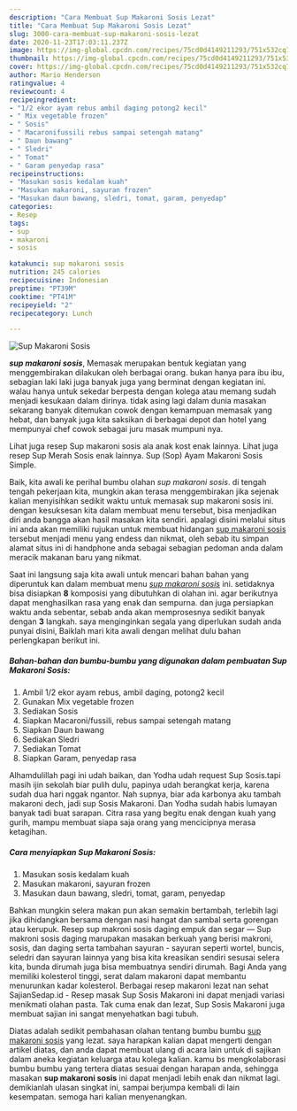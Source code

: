```yaml
---
description: "Cara Membuat Sup Makaroni Sosis Lezat"
title: "Cara Membuat Sup Makaroni Sosis Lezat"
slug: 3000-cara-membuat-sup-makaroni-sosis-lezat
date: 2020-11-23T17:03:11.237Z
image: https://img-global.cpcdn.com/recipes/75cd0d4149211293/751x532cq70/sup-makaroni-sosis-foto-resep-utama.jpg
thumbnail: https://img-global.cpcdn.com/recipes/75cd0d4149211293/751x532cq70/sup-makaroni-sosis-foto-resep-utama.jpg
cover: https://img-global.cpcdn.com/recipes/75cd0d4149211293/751x532cq70/sup-makaroni-sosis-foto-resep-utama.jpg
author: Mario Henderson
ratingvalue: 4
reviewcount: 4
recipeingredient:
- "1/2 ekor ayam rebus ambil daging potong2 kecil"
- " Mix vegetable frozen"
- " Sosis"
- " Macaronifussili rebus sampai setengah matang"
- " Daun bawang"
- " Sledri"
- " Tomat"
- " Garam penyedap rasa"
recipeinstructions:
- "Masukan sosis kedalam kuah"
- "Masukan makaroni, sayuran frozen"
- "Masukan daun bawang, sledri, tomat, garam, penyedap"
categories:
- Resep
tags:
- sup
- makaroni
- sosis

katakunci: sup makaroni sosis 
nutrition: 245 calories
recipecuisine: Indonesian
preptime: "PT39M"
cooktime: "PT41M"
recipeyield: "2"
recipecategory: Lunch

---
```



![Sup Makaroni Sosis](https://img-global.cpcdn.com/recipes/75cd0d4149211293/751x532cq70/sup-makaroni-sosis-foto-resep-utama.jpg)

<b><i>sup makaroni sosis</i></b>, Memasak merupakan bentuk kegiatan yang menggembirakan dilakukan oleh berbagai orang. bukan hanya para ibu ibu, sebagian laki laki juga banyak juga yang berminat dengan kegiatan ini. walau hanya untuk sekedar berpesta dengan kolega atau memang sudah menjadi kesukaan dalam dirinya. tidak asing lagi dalam dunia masakan sekarang banyak ditemukan cowok dengan kemampuan memasak yang hebat, dan banyak juga kita saksikan di berbagai depot dan hotel yang mempunyai chef cowok sebagai juru masak mumpuni nya.

Lihat juga resep Sup makaroni sosis ala anak kost enak lainnya. Lihat juga resep Sup Merah Sosis enak lainnya. Sup (Sop) Ayam Makaroni Sosis Simple.

Baik, kita awali ke perihal bumbu olahan <i>sup makaroni sosis</i>. di tengah tengah pekerjaan kita, mungkin akan terasa menggembirakan jika sejenak kalian menyisihkan sedikit waktu untuk memasak sup makaroni sosis ini. dengan kesuksesan kita dalam membuat menu tersebut, bisa menjadikan diri anda bangga akan hasil masakan kita sendiri. apalagi disini melalui situs ini anda akan memiliki rujukan untuk membuat hidangan <u>sup makaroni sosis</u> tersebut menjadi menu yang endess dan nikmat, oleh sebab itu simpan alamat situs ini di handphone anda sebagai sebagian pedoman anda dalam meracik makanan baru yang nikmat.


Saat ini langsung saja kita awali untuk mencari bahan bahan yang diperuntuk kan dalam membuat menu <u><i>sup makaroni sosis</i></u> ini. setidaknya bisa disiapkan <b>8</b> komposisi yang dibutuhkan di olahan ini. agar berikutnya dapat menghasilkan rasa yang enak dan sempurna. dan juga persiapkan waktu anda sebentar, sebab anda akan memprosesnya sedikit banyak dengan <b>3</b> langkah. saya menginginkan segala yang diperlukan sudah anda punyai disini, Baiklah mari kita awali dengan melihat dulu bahan perlengkapan berikut ini.

<!--inarticleads1-->

##### Bahan-bahan dan bumbu-bumbu yang digunakan dalam pembuatan Sup Makaroni Sosis:

1. Ambil 1/2 ekor ayam rebus, ambil daging, potong2 kecil
1. Gunakan  Mix vegetable frozen
1. Sediakan  Sosis
1. Siapkan  Macaroni/fussili, rebus sampai setengah matang
1. Siapkan  Daun bawang
1. Sediakan  Sledri
1. Sediakan  Tomat
1. Siapkan  Garam, penyedap rasa


Alhamdulillah pagi ini udah baikan, dan Yodha udah request Sup Sosis.tapi masih ijin sekolah biar pulih dulu, papinya udah berangkat kerja, karena sudah dua hari nggak ngantor. Nah supnya, biar ada karbonya aku tambah makaroni dech, jadi sup Sosis Makaroni. Dan Yodha sudah habis lumayan banyak tadi buat sarapan. Citra rasa yang begitu enak dengan kuah yang gurih, mampu membuat siapa saja orang yang mencicipnya merasa ketagihan. 

<!--inarticleads2-->

##### Cara menyiapkan Sup Makaroni Sosis:

1. Masukan sosis kedalam kuah
1. Masukan makaroni, sayuran frozen
1. Masukan daun bawang, sledri, tomat, garam, penyedap


Bahkan mungkin selera makan pun akan semakin bertambah, terlebih lagi jika dihidangkan bersama dengan nasi hangat dan sambal serta gorengan atau kerupuk. Resep sup makroni sosis daging empuk dan segar — Sup makroni sosis daging marupakan masakan berkuah yang berisi makroni, sosis, dan daging serta tambahan sayuran - sayuran seperti wortel, buncis, seledri dan sayuran lainnya yang bisa kita kreasikan sendiri sesusai selera kita, bunda dirumah juga bisa membuatnya sendiri dirumah. Bagi Anda yang memiliki kolesterol tinggi, serat dalam makaroni dapat membantu menurunkan kadar kolesterol. Berbagai resep makaroni lezat nan sehat SajianSedap.id - Resep masak Sup Sosis Makaroni ini dapat menjadi variasi menikmati olahan pasta. Tak cuma enak dan lezat, Sup Sosis Makaroni juga membuat sajian ini sangat menyehatkan bagi tubuh. 

Diatas adalah sedikit pembahasan olahan tentang bumbu bumbu <u>sup makaroni sosis</u> yang lezat. saya harapkan kalian dapat mengerti dengan artikel diatas, dan anda dapat membuat ulang di acara lain untuk di sajikan dalam aneka kegiatan keluarga atau kolega kalian. kamu bs mengkolaborasi bumbu bumbu yang tertera diatas sesuai dengan harapan anda, sehingga masakan <b>sup makaroni sosis</b> ini dapat menjadi lebih enak dan nikmat lagi. demikianlah ulasan singkat ini, sampai berjumpa kembali di lain kesempatan. semoga hari kalian menyenangkan.
